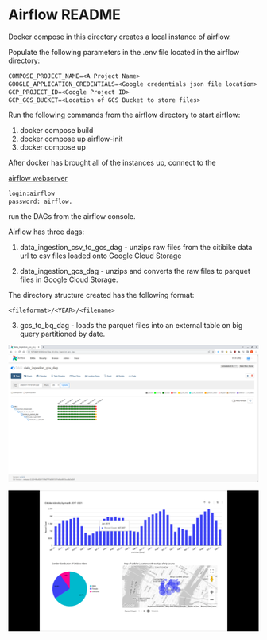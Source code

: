 # Airflow README

Docker compose in this directory creates a local instance of airflow.

Populate the following parameters in the .env file located in the airflow directory:

```
COMPOSE_PROJECT_NAME=<A Project Name>
GOOGLE_APPLICATION_CREDENTIALS=<Google credentials json file location>
GCP_PROJECT_ID=<Google Project ID>
GCP_GCS_BUCKET=<Location of GCS Bucket to store files>
```

Run the following commands from the airflow directory to start airflow:

1. docker compose build
2. docker compose up airflow-init
3. docker compose up

After docker has brought all of the instances up, connect to the 

[airflow webserver](http://localhost:8080) 

```
login:airflow
password: airflow.
```

run the DAGs from the airflow console.

Airflow has three dags:

1. data_ingestion_csv_to_gcs_dag - unzips raw files from the citibike data url to csv files loaded onto Google Cloud Storage

2. data_ingestion_gcs_dag - unzips and converts the raw files to parquet files in Google Cloud Storage.

The directory structure created has the following format:

```
<fileformat>/<YEAR>/<filename>
```

3. gcs_to_bq_dag - loads the parquet files into an external table on big query partitioned by date.


![Data Ingestion Complete](https://github.com/ungsur/citibike-DEZ/blob/main/airflow/AirflowIngestionComplete.png)

![alt text](https://github.com/ungsur/citibike-DEZ/blob/main/CitibikeDataset.png?raw=true)
